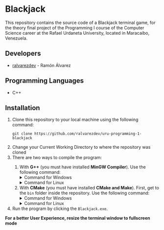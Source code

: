 # Blackjack
This repository contains the source code of a Blackjack terminal game, for the theory final project of the Programming I course of the Computer Science career at the Rafael Urdaneta University, located in Maracaibo, Venezuela.

## Developers

- [ralvarezdev](https://github.com/ralvarezdev) - Ramón Álvarez

## Programming Languages

- C++

## Installation

<ol>
<li>Clone this repository to your local machine using the following command:

```git clone https://github.com/ralvarezdev/uru-programming-1-blackjack```
</li>

<li>Change your Current Working Directory to where the repository was cloned</li>

<li>There are two ways to compile the program:</li>

<ol>
<li>With <strong>G++</strong> (you must have installed <strong>MinGW Compiler</strong>). Use the following command:

<details>
<summary>Command for Windows</summary>

```g++ -o bin\Blackjack.exe src\blackjack.cpp src\lib\cartas.cpp src\lib\cartas.h src\lib\clases.cpp src\lib\clases.h src\lib\terminal.cpp src\lib\terminal.h```

</details>

<details>
<summary>Command for Linux</summary>

```g++ -o bin/Blackjack.exe src/blackjack.cpp src/lib/cartas.cpp src/lib/cartas.h src/lib/clases.cpp src/lib/clases.h src/lib/terminal.cpp src/lib/terminal.h```

</details></li>

<li>With <strong>CMake</strong> (you must have installed <strong>CMake and Make</strong>). First, get to the <code>bin</code> folder inside the repository. Use the following command:

<details>
<summary>Command for Windows</summary>

```cmake -S ..\ -G "MinGW Makefiles" -B .\ && make```

</details>

<details>
<summary>Command for Linux</summary>

```cmake -S ../ -G "MinGW Makefiles" -B ./ && make```

</details></li></ol>

<li>Run the program by clicking the <code>Blackjack.exe</code>.</li>
</ol>

<strong>For a better User Experience, resize the terminal window to fullscreen mode</strong>